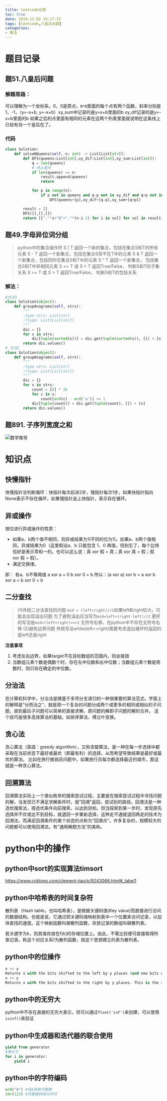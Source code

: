 ```yaml
---
title: leetcode记录
toc: true
date: 2019-12-02 19:17:32
tags: [leetcode,八皇后问题]
categories:
- 算法
---
```


# 题目记录
## 题51.八皇后问题
<!--more-->
### 解题思路：
可以理解为一个坐标系，0，0是原点，`N*N`里面的每个点有两个函数，斜率分别是1，-1，（y=-x+b, y=-x+b）xy_sum中记录的是y=x+b里面的b xy_dif记录的是y=-x+b里面的b 如果之后的点里面有相同的元素在这两个列表里面就说明在这条线上已经有另一个皇后在了。

### 代码
```python
class Solution:
    def solveNQueens(self, n: int) -> List[List[str]]:
        def DFS(queens:List[int],xy_dif:List[int],xy_sum:List[int]):
            q = len(queens)
            # 终止条件
            if len(queens) == n:
                result.append(queens)
                return

            for p in range(n):
                if p not in queens and q-p not in xy_dif and q+p not in xy_sum:
                    DFS(queens+[p],xy_dif+[q-p],xy_sum+[q+p])

        result = []
        DFS([],[],[])
        return [["."*i+"Q"+"."*(n-i-1) for i in sol] for sol in result]
```

## 题49.字母异位词分组

> python中的集合操作符
> S | T 返回一个新的集合，包括在集合S和T的所有元素
> S - T 返回一个新集合，包括在集合S但不在T中的元素
> S & T 返回一个新集合，包括同时在集合S和T中的元素
> S ^ T 返回一个新集合， 包括集合S和T中非相同元素
> S <= T 或 S < T 返回True/False， 判断S和T的子集关系
> S >= T 或 S > T 返回True/False， 判断S和T的包括关系

### 解法：
```python
#方法1
class Solution(object):
    def groupAnagrams(self, strs):
        """
        :type strs: List[str]
        :rtype: List[List[str]]
        """
        dic = {}
        for s in strs:
            dic[tuple(sorted(s))] = dic.get(tuple(sorted(s)), []) + [s]
        return dic.values()
# 方法2
class Solution(object):
    def groupAnagrams(self, strs):
        """
        :type strs: List[str]
        :rtype: List[List[str]]
        """
        dic = {}
        for s in strs:
            count = [0] * 26
            for c in s:
                count[ord(c) - ord('a')] += 1
            dic[tuple(count)] = dic.get(tuple(count), []) + [s]
        return dic.values()
```
## 题891. 子序列宽度之和
![数学推导](1.jpg)

# 知识点
## 快慢指针
快慢指针法判断循环：快指针每次前进2步，慢指针每次1步，如果快指针指向None表示不存在循环，如果慢指针追上快指针，表示存在循环。

## 异或操作
按位进行异或操作的性质：
- 如果a、b两个值不相同，则异或结果为1(不同的位为1)。如果a、b两个值相同，异或结果为0（这里假设a、b 只能包含 1、0 两值，但别忘了，每个比特恰好是表示零和一的。也可以这么说：真 xor 假 = 真；真 xor 真 = 假；假 xor 假 = 假）。
- 满足交换律。

即：
有a、b不等两值
a xor a = 0
b xor 0 = b
所以：(a xor a) xor b = a xor b xor a = b xor 0 = b


## 二分查找
> (1)传统二分法查找的问题
> `mid = (left+right)//2`如果left和right较大，可能会出现溢出问题
> 为了避免溢出应当写为`mid=left+(right-left)//2`
> 更好的写法是`mid=(left+right)>>>1` 无符号右移，在python中不存在无符号右移
> (2)避免边界问题
> 传统写法while(left<=right)需要考虑退出循环时返回的是left还是right

**注意事项**
1. 考虑左右边界，如果target不在目标数组的范围内，则会报错
2. 当数组元素个数是偶数个时，存在左中位数和右中位数；当数组元素个数是奇数时，则只存在确定的中位数。

## 分治法
在计算机科学中，分治法是建基于多项分支递归的一种很重要的算法范式。字面上的解释是“分而治之”，就是把一个复杂的问题分成两个或更多的相同或相似的子问题，直到最后子问题可以简单的直接求解，原问题的解即子问题的解的合并。 这个技巧是很多高效算法的基础，如排序算法、傅立叶变换。

## 贪心法
贪心算法（英語：greedy algorithm），又称贪婪算法，是一种在每一步选择中都采取在当前状态下最好或最优（即最有利）的选择，从而希望导致结果是最好或最优的算法。 比如在旅行推销员问题中，如果旅行员每次都选择最近的城市，那这就是一种贪心算法。

## 回溯算法
回溯算法实际上一个类似枚举的搜索尝试过程，主要是在搜索尝试过程中寻找问题的解，当发现已不满足求解条件时，就“回溯”返回，尝试别的路径。回溯法是一种选优搜索法，按选优条件向前搜索，以达到目标。但当探索到某一步时，发现原先选择并不优或达不到目标，就退回一步重新选择，这种走不通就退回再走的技术为回溯法，而满足回溯条件的某个状态的点称为“回溯点”。许多复杂的，规模较大的问题都可以使用回溯法，有“通用解题方法”的美称。


# python中的操作

## python中sort的实现算法timsort
https://www.cnblogs.com/clement-jiao/p/9243066.html#_label1

## python中哈希表的时间复杂符
散列表（Hash table，也叫哈希表），是根据关键码值(Key value)而直接进行访问的数据结构。也就是说，它通过把关键码值映射到表中一个位置来访问记录，以加快查找的速度。这个映射函数叫做散列函数，存放记录的数组叫做散列表。

若关键字为k，则其值存放在f(k)的存储位置上。由此，不需比较便可直接取得所查记录。称这个对应关系f为散列函数，按这个思想建立的表为散列表。

## python中的位操作
```python
x << y
Returns x with the bits shifted to the left by y places (and new bits on the right-hand-side are zeros). This is the same as multiplying x by 2**y.
x >> y
Returns x with the bits shifted to the right by y places. This is the same as //'ing x by 2**y.
```

## python中的无穷大
python中不存在直接的无穷大表示，但可以通过`float('inf')`来创建，可以使用
`isinf()`来验证


## python中生成器和迭代器的联合使用
```python
yield from generator
#等价于
for i in generator:
    yield i
```

## python中的字符编码
```python
ord("A") #将A转换为整数
chr(123) #将整数转换为字符
```


